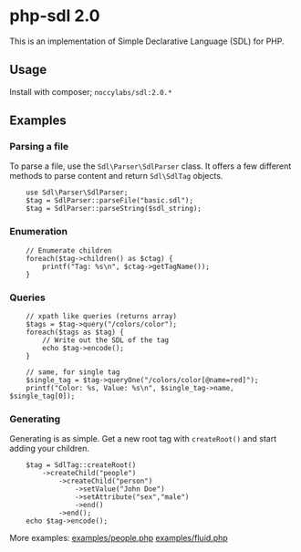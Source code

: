 php-sdl 2.0
===========

This is an implementation of Simple Declarative Language (SDL) for PHP.

## Usage

Install with composer; `noccylabs/sdl:2.0.*`

## Examples

### Parsing a file

To parse a file, use the `Sdl\Parser\SdlParser` class. It offers a few different
methods to parse content and return `Sdl\SdlTag` objects.

        use Sdl\Parser\SdlParser;
        $tag = SdlParser::parseFile("basic.sdl");
        $tag = SdlParser::parseString($sdl_string);

### Enumeration
        
        // Enumerate children
        foreach($tag->children() as $ctag) {
            printf("Tag: %s\n", $ctag->getTagName());
        }

### Queries
        
        // xpath like queries (returns array)
        $tags = $tag->query("/colors/color");
        foreach($tags as $tag) {
            // Write out the SDL of the tag
            echo $tag->encode();
        }

        // same, for single tag
        $single_tag = $tag->queryOne("/colors/color[@name=red]");
        printf("Color: %s, Value: %s\n", $single_tag->name, $single_tag[0]);

### Generating

Generating is as simple. Get a new root tag with `createRoot()` and start 
adding your children.

        $tag = SdlTag::createRoot()
            ->createChild("people")
                ->createChild("person")
                    ->setValue("John Doe")
                    ->setAttribute("sex","male")
                    ->end()
                ->end();
        echo $tag->encode();

More examples: [examples/people.php](examples/people.php) [examples/fluid.php](examples/fluid.php)